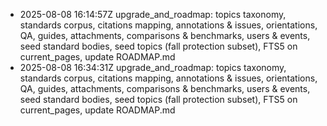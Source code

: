 - 2025-08-08 16:14:57Z upgrade_and_roadmap: topics taxonomy, standards corpus, citations mapping, annotations & issues, orientations, QA, guides, attachments, comparisons & benchmarks, users & events, seed standard bodies, seed topics (fall protection subset), FTS5 on current_pages, update ROADMAP.md
- 2025-08-08 16:34:31Z upgrade_and_roadmap: topics taxonomy, standards corpus, citations mapping, annotations & issues, orientations, QA, guides, attachments, comparisons & benchmarks, users & events, seed standard bodies, seed topics (fall protection subset), FTS5 on current_pages, update ROADMAP.md
